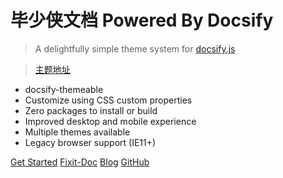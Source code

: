 <!-- 封面页 -->
# 毕少侠文档 Powered By Docsify

> A delightfully simple theme system for [docsify.js](https://docsify.js.org)

> [主题地址](https://github.com/jhildenbiddle/docsify-themeable)

- docsify-themeable
- Customize using CSS custom properties
- Zero packages to install or build
- Improved desktop and mobile experience
- Multiple themes available
- Legacy browser support (IE11+)

[Get Started](guide/index.md)
[Fixit-Doc](fixit-doc/_sidebar.md)
[Blog](https://geekswg.js.cool/)
[GitHub](https://github.com/geekswg)
